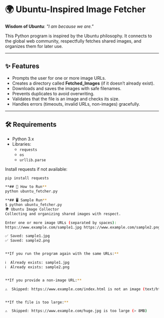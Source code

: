 # 🌍 Ubuntu-Inspired Image Fetcher

**Wisdom of Ubuntu**: *"I am because we are."*

This Python program is inspired by the Ubuntu philosophy. It connects to the global web community, respectfully fetches shared images, and organizes them for later use.  

---

## ✨ Features
- Prompts the user for one or more image URLs.  
- Creates a directory called **Fetched_Images** (if it doesn’t already exist).  
- Downloads and saves the images with safe filenames.  
- Prevents duplicates to avoid overwriting.  
- Validates that the file is an image and checks its size.  
- Handles errors (timeouts, invalid URLs, non-images) gracefully.  

---

## 🛠️ Requirements
- Python 3.x  
- Libraries:  
  - `requests`  
  - `os`  
  - `urllib.parse`  

Install requests if not available:  
```bash
pip install requests

**## 🚀 How to Run**
python ubuntu_fetcher.py

**## 🖥️ Sample Run**
$ python ubuntu_fetcher.py
🌍 Ubuntu Image Collector
Collecting and organizing shared images with respect.

Enter one or more image URLs (separated by spaces): 
https://www.example.com/sample1.jpg https://www.example.com/sample2.png

✅ Saved: sample1.jpg
✅ Saved: sample2.png


**If you run the program again with the same URLs:**

ℹ️  Already exists: sample1.jpg
ℹ️  Already exists: sample2.png


**If you provide a non-image URL:**

⚠️  Skipped: https://www.example.com/index.html is not an image (text/html)


**If the file is too large:**

⚠️  Skipped: https://www.example.com/huge.jpg is too large (> 8MB)
